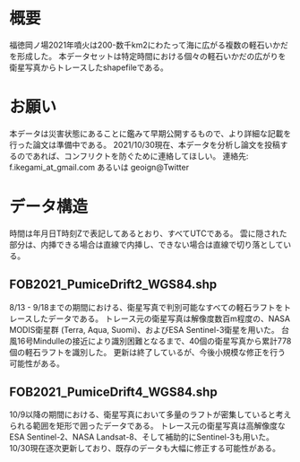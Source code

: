 # 概要
福徳岡ノ場2021年噴火は200-数千km2にわたって海に広がる複数の軽石いかだを形成した。
本データセットは特定時間における個々の軽石いかだの広がりを衛星写真からトレースしたshapefileである。

# お願い
本データは災害状態にあることに鑑みて早期公開するもので、より詳細な記載を行った論文は準備中である。
2021/10/30現在、本データを分析し論文を投稿するのであれば、コンフリクトを防ぐために連絡してほしい。
連絡先: f.ikegami_at_gmail.com あるいは geoign@Twitter

# データ構造
時間は年月日T時刻Zで表記してあるとおり、すべてUTCである。
雲に隠された部分は、内挿できる場合は直線で内挿し、できない場合は直線で切り落としている。

## FOB2021_PumiceDrift2_WGS84.shp
8/13 - 9/18までの期間における、衛星写真で判別可能なすべての軽石ラフトをトレースしたデータである。
トレース元の衛星写真は解像度数百m程度の、NASA MODIS衛星群 (Terra, Aqua, Suomi)、およびESA Sentinel-3衛星を用いた。
台風16号Mindulleの接近により識別困難となるまで、40個の衛星写真から累計778個の軽石ラフトを識別した。
更新は終了しているが、今後小規模な修正を行う可能性がある。

## FOB2021_PumiceDrift4_WGS84.shp
10/9以降の期間における、衛星写真において多量のラフトが密集していると考えられる範囲を矩形で囲ったデータである。
トレース元の衛星写真は高解像度なESA Sentinel-2、NASA Landsat-8、そして補助的にSentinel-3も用いた。
10/30現在逐次更新しており、既存のデータも大幅に修正する可能性がある。
